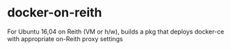 # docker-on-reith
For Ubuntu 16,04 on Reith (VM or h/w), builds a pkg that deploys docker-ce with appropriate on-Reith proxy settings

